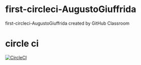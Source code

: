 # first-circleci-AugustoGiuffrida
first-circleci-AugustoGiuffrida created by GitHub Classroom

# circle ci
[![CircleCI](https://dl.circleci.com/status-badge/img/gh/um-computacion-tm/first-circleci-AugustoGiuffrida/tree/main.svg?style=svg)](https://dl.circleci.com/status-badge/redirect/gh/um-computacion-tm/first-circleci-AugustoGiuffrida/tree/main)